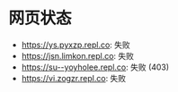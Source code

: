 # 网页状态
- https://ys.pyxzp.repl.co: 失败
- https://jsn.limkon.repl.co: 失败
- https://su--yoyholee.repl.co: 失败 (403)
- https://vi.zogzr.repl.co: 失败
